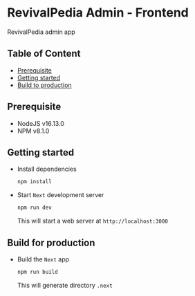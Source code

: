 # RevivalPedia Admin - Frontend

RevivalPedia admin app

## Table of Content

- [Prerequisite](#Prerequisite)
- [Getting started](#Getting-started)
- [Build to production](#Build-to-production)

## Prerequisite

- NodeJS v16.13.0
- NPM v8.1.0

## Getting started

- Install dependencies

  ```bash
  npm install
  ```

- Start `Next` development server

  ```bash
  npm run dev
  ```

  This will start a web server at `http://localhost:3000`

## Build for production

- Build the `Next` app

  ```bash
  npm run build
  ```

  This will generate directory `.next`

